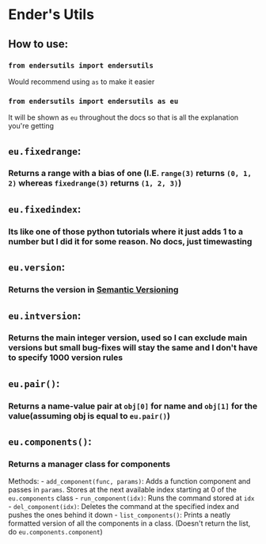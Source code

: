 # Ender's Utils
## How to use:
### `from endersutils import endersutils`
Would recommend using `as` to make it easier
### `from endersutils import endersutils as eu`
It will be shown as `eu` throughout the docs so that is all the explanation you're getting

## `eu.fixedrange`:
### Returns a range with a bias of one (I.E. `range(3)` returns `(0, 1, 2)` whereas `fixedrange(3)` returns `(1, 2, 3)`)

## `eu.fixedindex`:
### Its like one of those python tutorials where it just adds 1 to a number but I did it for some reason. No docs, just timewasting

## `eu.version`:
### Returns the version in [Semantic Versioning](https://en.wikipedia.org/wiki/Software_versioning#Semantic_versioning)

## `eu.intversion`:
### Returns the main integer version, used so I can exclude main versions but small bug-fixes will stay the same and I don't have to specify 1000 version rules

## `eu.pair()`:
### Returns a name-value pair at `obj[0]` for name and `obj[1]` for the value(assuming obj is equal to `eu.pair()`)

## `eu.components()`:
### Returns a manager class for components
Methods:
    - `add_component(func, params)`: Adds a function component and passes in `params`. Stores at the next available index starting at 0 of the `eu.components` class
    - `run_component(idx)`: Runs the command stored at `idx`
    - `del_component(idx)`: Deletes the command at the specified index and pushes the ones behind it down
    - `list_components()`: Prints a neatly formatted version of all the components in a class. (Doesn't return the list, do `eu.components.component`)
